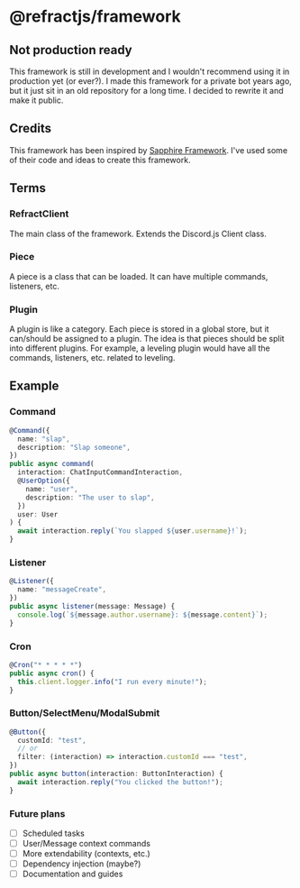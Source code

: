 # @refractjs/framework

## Not production ready

This framework is still in development and I wouldn't recommend using it in production yet (or ever?).
I made this framework for a private bot years ago, but it just sit in an old repository for a long time. I decided to rewrite it and make it public.

## Credits

This framework has been inspired by [Sapphire Framework](https://github.com/sapphiredev/framework/).
I've used some of their code and ideas to create this framework.

## Terms

### RefractClient

The main class of the framework. Extends the Discord.js Client class.

### Piece

A piece is a class that can be loaded. It can have multiple commands, listeners, etc.

### Plugin

A plugin is like a category. Each piece is stored in a global store, but it can/should be assigned to a plugin.
The idea is that pieces should be split into different plugins. For example, a leveling plugin would have all the commands, listeners, etc. related to leveling.

## Example

### Command

```ts
@Command({
  name: "slap",
  description: "Slap someone",
})
public async command(
  interaction: ChatInputCommandInteraction,
  @UserOption({
    name: "user",
    description: "The user to slap",
  })
  user: User
) {
  await interaction.reply(`You slapped ${user.username}!`);
}
```

### Listener

```ts
@Listener({
  name: "messageCreate",
})
public async listener(message: Message) {
  console.log(`${message.author.username}: ${message.content}`);
}
```

### Cron

```ts
@Cron("* * * * *")
public async cron() {
  this.client.logger.info("I run every minute!");
}
```

### Button/SelectMenu/ModalSubmit

```ts
@Button({
  customId: "test",
  // or
  filter: (interaction) => interaction.customId === "test",
})
public async button(interaction: ButtonInteraction) {
  await interaction.reply("You clicked the button!");
}
```

### Future plans

- [ ] Scheduled tasks
- [ ] User/Message context commands
- [ ] More extendability (contexts, etc.)
- [ ] Dependency injection (maybe?)
- [ ] Documentation and guides
